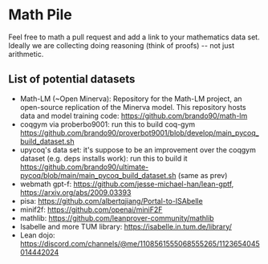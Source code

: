# Math Pile

Feel free to math a pull request and add a link to your mathematics data set. 
Ideally we are collecting doing reasoning (think of proofs) -- not just arithmetic. 

## List of potential datasets
- Math-LM (~Open Minerva): Repository for the Math-LM project, an open-source replication of the Minerva model. This repository hosts data and model training code: https://github.com/brando90/math-lm
- coqgym via proberbo9001: run this to build coq-gym https://github.com/brando90/proverbot9001/blob/develop/main_pycoq_build_dataset.sh
- upycoq's data set: it's suppose to be an improvement over the coqgym dataset (e.g. deps installs work): run this to build it https://github.com/brando90/ultimate-pycoq/blob/main/main_pycoq_build_dataset.sh (same as prev)
- webmath gpt-f: https://github.com/jesse-michael-han/lean-gptf, https://arxiv.org/abs/2009.03393
- pisa: https://github.com/albertqjiang/Portal-to-ISAbelle
- minif2f: https://github.com/openai/miniF2F
- mathlib: https://github.com/leanprover-community/mathlib
- Isabelle and more TUM library: https://isabelle.in.tum.de/library/
- Lean dojo: https://discord.com/channels/@me/1108561555068555265/1123654045014442024
